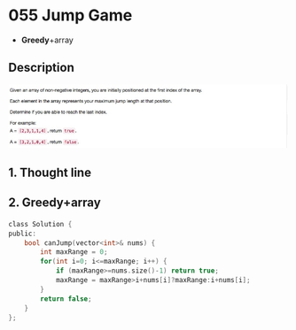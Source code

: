 # 055 Jump Game
- **Greedy**+array

## Description
![IMAGE](resources/FAB27780CB5DC6829B020E4F5669E802.jpg)

## 1. Thought line



## 2. **Greedy**+array

```c
class Solution {
public:
    bool canJump(vector<int>& nums) {
        int maxRange = 0;
        for(int i=0; i<=maxRange; i++) {
            if (maxRange>=nums.size()-1) return true;
            maxRange = maxRange>i+nums[i]?maxRange:i+nums[i];
        } 
        return false;
    }
};
```

